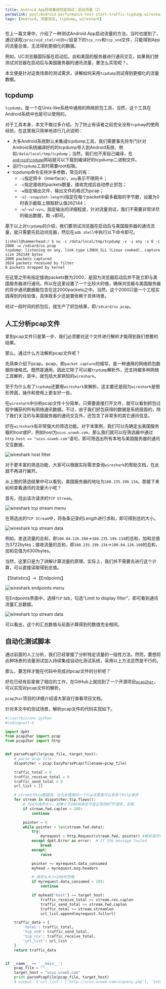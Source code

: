 ```yaml
---
title: Android App持续集成性能测试：启动流量（2）
permalink: post/Android-performance-test-start-traffic-tcpdump-wireshark
tags: [Android, 流量测试, tcpdump, wireshark]
---
```


在上一篇文章中，介绍了一种测试Android App启动流量的方法。当时也提到了，通过读取`/proc/uid_stat/<UID>/`目录下的`tcp_rcv`和`tcp_snd`文件，只能得到App的流量总值，无法得到更细化的数据。

例如，UC浏览器国际版在启动后，会和美国的服务器进行通讯交互，如果我们想测试浏览器在启动后与美国服务器的通讯流量，要怎么实现呢？。

本文便是针对这类场景的测试需求，讲解如何采用`tcpdump`测试得到更细化的流量数据。

## tcpdump

`tcpdump`，是一个在Unix-like系统中通用的网络抓包工具，当然，这个工具在Android系统中也是可以使用的。

对于工具本身，本文不做过多介绍。为了防止有读者之前完全没有`tcpdump`的使用经验，在这里我只简单地进行几点说明：

- 大多Android系统默认未集成tcpdump工具，我们需要事先将专门针对Android系统编译好的的tcpdump导入到Android系统，例如`/data/local/tmp/tcpdump`；当然，我们也不用自己编译，在[`androidtcpdump`](http://www.androidtcpdump.com)网站就可以下载到编译好的tcpdump二进制文件。
- 运行`tcpdump`工具时需要root权限。
- tcpdump命令支持许多参数，常见的有：
  - `-i`指定网卡（interface），`any`表示不限网卡；
  - `-c`指定接收的packets数量，接收完成后自动停止抓包；
  - `-w`指定输出文件，输出文件的格式为pcap；
  - `-s`(`--snapshot-length`)指定在每个packet中最多截取的字节数，设置为0时表示截取上限取默认值262144；
  - `-v`/`-vv`/`-vvv`，指定输出的详细程度，针对流量测试，我们不需要非常详尽的输出数据，取`-v`即可。


基于以上对`tcpdump`的介绍，我们要测试浏览器在启动后与美国服务器的通讯流量，就只需要先启动浏览器，然后在`adb shell`中执行以下命令即可。

~~~shell
1|shell@hammerhead:/ $ su -c /data/local/tmp/tcpdump -v -i any -s 0 -c 2000 -w /sdcard/us.pcap
tcpdump: listening on any, link-type LINUX_SLL (Linux cooked), capture size 262144 bytes
2000 packets captured
2024 packets received by filter
0 packets dropped by kernel
~~~

在这里之所有指定接收packets数为2000，是因为浏览器启动后并不是立即与美国服务器进行通讯。所以在这里设置了一个比较大的值，确保浏览器与美国服务器的异步通讯数据能包含在这2000packets之中。当然，这个2000只是一个工程实践得到的经验值，具体取多少还是要依赖于具体场景。

经过一段时间的抓包后，就生产了抓包结果，即`/sdcard/us.pcap`。

## 人工分析pcap文件

拿到pcap文件只是第一步，我们必须要对这个文件进行解析才能得到我们想要的结果。

那么，通过什么方法解析pcap文件呢？

先简单介绍下pcap。pcap，即`packet capture`的缩写，是一种通用的网络抓包数据存储格式。既然是通用，因此它除了可以被`tcpdump`解析外，还支持被多种网络工具解析，其中，就包括大家熟知的`wireshark`。

至于为什么有了`tcpdump`还要用`wireshark`来解析，这主要还是因为`wireshark`是图形界面，操作和使用上更友好一些。

在`wireshark`中分析pcap文件十分简单，只需要直接打开文件，就可以看到抓包过程中捕获的所有网络通讯数据。不过，由于我们抓包获得的数据是系统层面的，除了我们关注的与美国服务器的通讯交互外，还包含了非常多的其它通讯信息。

好在`wireshark`有非常强大的筛选功能。对于本案例，我们可以先确定出美国服务器的host或IP，例如host为`ucus.ucweb.com`，那么我们就可以在筛选器中通过`http.host == "ucus.ucweb.com"`语句，即可筛选出所有本地与美国服务器的通讯交互数据。

![wireshark host filter](/images/wireshark_host_filter.png)

对于更丰富的筛选功能，大家可以根据实际需求查询`wireshark`的帮助文档，在此就不再进行展开。

从上图的筛选结果中可以看到，美国服务器的地址为`168.235.199.134`。那接下来如何查看通讯的流量大小呢？

首先，找出该次请求的`TCP Stream`。

![wireshark tcp stream menu](/images/wireshark_tcp_stream_menu.png)

在筛选出的`TCP Stream`中，将各条记录的Length进行求和，即可得到总的大小。

![wireshark tcp stream data](/images/wireshark_tcp_stream_data.png)

例如，发送流量的总和，即`100.84.126.160`->`168.235.199.134`的总和，加和总值为3722bytes；接收流量的总和，即`168.235.199.134`->`100.84.126.160`的总和，加和总值为6300bytes。

当然，这里只是为了讲解计算流量的原理，实际上，我们并不需要去进行这个计算，可以直接读取得到总值。

【Statistics】->【Endpoints】

![wireshark endpoints menu](/images/wireshark_endpoints_menu.png)

在Endpoints界面中，选择`TCP` tab，勾选“Limit to display filter”，即可看到通讯流量汇总数据。

![wireshark tcp stream data](/images/wireshark_tcp_stream_data.png)

可以看出，这个的汇总数值与前面计算得到的数值完全相同。

## 自动化测试脚本

通过前面的人工分析，我们已经掌握了分析特定流量的一般性方法。然而，要想将此种场景的流量测试加入持续集成自动化测试系统，采用以上方法显然是不行的。

那么，要怎样才能在代码中完成对pcap文件的分析呢？

好在已经有前辈做了相应的工作，在GitHub上就找到了一个开源项目[`pcap2har`](https://github.com/andrewf/pcap2har)，可以实现对pcap文件的解析。

`pcap2har`项目的详细介绍请大家自行查看项目文档。

针对本文中的测试场景，解析pcap文件的代码实现如下。

~~~python
#!/usr/bin/env python
#coding=utf-8

import dpkt
from pcap2har import pcap
from pcap2har import http


def parsePcapFile(pcap_file, target_host):
    # parse pcap file
    dispatcher = pcap.EasyParsePcap(filename=pcap_file)

    traffic_total = 0
    traffic_receive_total = 0
    traffic_send_total = 0
    url_list = []

    # stream为tcp数据流，当为长链接时一个tcp流里面可以有多个http请求
    for stream in dispatcher.tcp.flows():
        # fwd为请求大小，如果小于200则肯定不是正常的HTTP请求，忽略
        if stream.fwd.caplen < 200:
            continue

        pointer = 0
        while pointer < len(stream.fwd.data):
            try:
                myrequest = http.Request(stream.fwd, pointer) #解析请求头
            except dpkt.Error as error:  # if the message failed
                break
            except:
                raise

            pointer += myrequest.data_consumed
            myhead = myrequest.msg.headers

            # 请求头大小<200时忽略
            if myrequest.data_consumed < 200:
                continue

            if myhead["host"] == target_host:
                traffic_receive_total += stream.rev.caplen
                traffic_send_total += stream.fwd.caplen
                traffic_total += stream.streamlen
                url_list.append(myrequest.fullurl)

    traffic_data = {
        'total': traffic_total,
        'tcp_snd': traffic_send_total,
        'tcp_rcv': traffic_receive_total,
        'url_list': url_list
    }
    return traffic_data


if __name__ == '__main__':
    pcap_file = ""
    target_host = "ucus.ucweb.com"
    print parsePcapFile(pcap_file, target_host)
    # output: {'url_list': ['http://ucus.ucweb.com/usquery.php'], 'total': 10022, 'tcp_rcv': 6300, 'tcp_snd': 3722}
~~~

